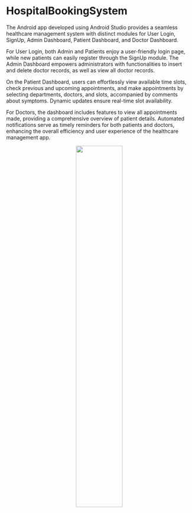 # HospitalBookingSystem

The Android app developed using Android Studio provides a seamless healthcare management system with distinct modules for User Login, SignUp, Admin Dashboard, Patient Dashboard, and Doctor Dashboard.

For User Login, both Admin and Patients enjoy a user-friendly login page, while new patients can easily register through the SignUp module. The Admin Dashboard empowers administrators with functionalities to insert and delete doctor records, as well as view all doctor records.

On the Patient Dashboard, users can effortlessly view available time slots, check previous and upcoming appointments, and make appointments by selecting departments, doctors, and slots, accompanied by comments about symptoms. Dynamic updates ensure real-time slot availability.

For Doctors, the dashboard includes features to view all appointments made, providing a comprehensive overview of patient details. Automated notifications serve as timely reminders for both patients and doctors, enhancing the overall efficiency and user experience of the healthcare management app.

<p align="center" width="100%">
    <img width="50%" src="data/screenshot.png">
</p>
